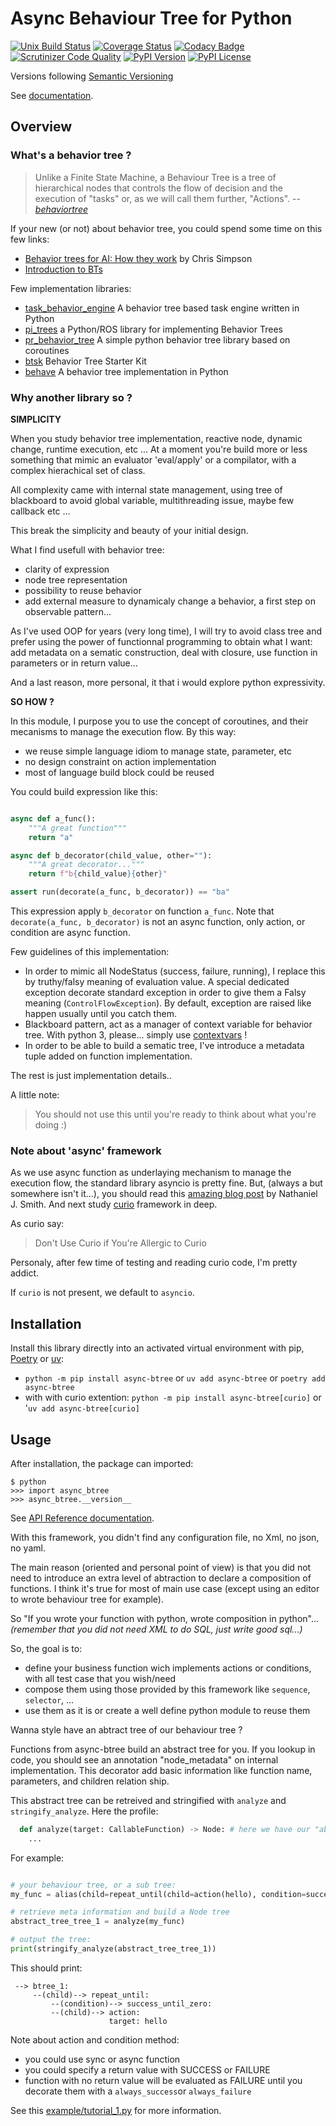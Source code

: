 # Async Behaviour Tree for Python


[![Unix Build Status](https://img.shields.io/travis/geronimo-iia/async-btree/master.svg?label=unix)](https://travis-ci.com/geronimo-iia/async-btree)
[![Coverage Status](https://img.shields.io/coveralls/geronimo-iia/async-btree/master.svg)](https://coveralls.io/r/geronimo-iia/async-btree)
[![Codacy Badge](https://api.codacy.com/project/badge/Grade/fe669a02b4aa46b5b1faf619ba2bf382)](https://www.codacy.com/app/geronimo-iia/async-btree?utm_source=github.com&amp;utm_medium=referral&amp;utm_content=geronimo-iia/async-btree&amp;utm_campaign=Badge_Grade)
[![Scrutinizer Code Quality](https://img.shields.io/scrutinizer/g/geronimo-iia/async-btree.svg)](https://scrutinizer-ci.com/g/geronimo-iia/async-btree/?branch=master)
[![PyPI Version](https://img.shields.io/pypi/v/async-btree.svg)](https://pypi.org/project/async-btree)
[![PyPI License](https://img.shields.io/pypi/l/async-btree.svg)](https://pypi.org/project/async-btree)

Versions following [Semantic Versioning](https://semver.org/)

See [documentation](https://geronimo-iia.github.io/async-btree).


## Overview


### What's a behavior tree ?

> Unlike a Finite State Machine, a Behaviour Tree is a tree of hierarchical nodes that controls the flow of decision and the execution of "tasks" or, as we will call them further, "Actions".
> -- <cite>[behaviortree](https://www.behaviortree.dev/bt_basics/)</cite>

If your new (or not) about behavior tree, you could spend some time on this few links:

- [Behavior trees for AI: How they work](https://www.gamasutra.com/blogs/ChrisSimpson/20140717/221339/Behavior_trees_for_AI_How_they_work.php) by Chris Simpson
- [Introduction to BTs](https://www.behaviortree.dev/bt_basics/)

Few implementation libraries:

- [task_behavior_engine](https://github.com/ToyotaResearchInstitute/task_behavior_engine) A behavior tree based task engine written in Python
- [pi_trees](https://github.com/pirobot/pi_trees/) a Python/ROS library for implementing Behavior Trees
- [pr_behavior_tree](https://github.com/personalrobotics/pr_behavior_tree) A simple python behavior tree library based on coroutines
- [btsk](https://github.com/aigamedev/btsk) Behavior Tree Starter Kit
- [behave](https://github.com/fuchen/behave) A behavior tree implementation in Python


### Why another library so ?

__SIMPLICITY__

When you study behavior tree implementation, reactive node, dynamic change, runtime execution, etc ...
At a moment you're build more or less something that mimic an evaluator 'eval/apply' or a compilator, with a complex hierachical set of class.

All complexity came with internal state management, using tree of blackboard to avoid global variable, multithreading issue, maybe few callback etc ...

This break the simplicity and beauty of your initial design.

What I find usefull with behavior tree:

- clarity of expression
- node tree representation
- possibility to reuse behavior
- add external measure to dynamicaly change a behavior, a first step on observable pattern...

As I've used OOP for years (very long time), I will try to avoid class tree and prefer using the power of functionnal programming to obtain what I want: add metadata on a sematic construction, deal with closure, use function in parameters or in return value...

And a last reason, more personal, it that i would explore python expressivity.

__SO HOW ?__

In this module, I purpose you to use the concept of coroutines, and their mecanisms to manage the execution flow.
By this way:

- we reuse simple language idiom to manage state, parameter, etc
- no design constraint on action implementation
- most of language build block could be reused

You could build expression like this:

```python

async def a_func():
    """A great function"""
    return "a"

async def b_decorator(child_value, other=""):
    """A great decorator..."""
    return f"b{child_value}{other}"

assert run(decorate(a_func, b_decorator)) == "ba"

```
This expression apply ```b_decorator``` on function ```a_func```. 
Note that ```decorate(a_func, b_decorator)``` is not an async function, only action, or condition are async function.


Few guidelines of this implementation:

- In order to mimic all NodeStatus (success, failure, running), I replace this by truthy/falsy meaning of evaluation value.
  A special dedicated exception decorate standard exception in order to give them a Falsy meaning (`ControlFlowException`).
  By default, exception are raised like happen usually until you catch them.
- Blackboard pattern, act as a manager of context variable for behavior tree.
  With python 3, please... simply use [contextvars](https://docs.python.org/3/library/contextvars.html) !
- In order to be able to build a sematic tree, I've introduce a metadata tuple added on function implementation.

The rest is just implementation details..



A little note:

> You should not use this until you're ready to think about what you're doing :)


### Note about 'async' framework

As we use async function as underlaying mechanism to manage the execution flow, the standard library asyncio is pretty fine.
But, (always a but somewhere isn't it...), you should read this [amazing blog post](https://vorpus.org/blog/some-thoughts-on-asynchronous-api-design-in-a-post-asyncawait-world/) by Nathaniel J. Smith.
And next study [curio](https://github.com/dabeaz/curio) framework in deep.

As curio say:
> Don't Use Curio if You're Allergic to Curio

Personaly, after few time of testing and reading curio code, I'm pretty addict.

If `curio` is not present, we default to `asyncio`.

## Installation

Install this library directly into an activated virtual environment with pip, [Poetry](https://poetry.eustace.io/) or [uv](https://docs.astral.sh/uv/concepts/tools/):

 - `python -m pip install async-btree` or `uv add async-btree` or `poetry add async-btree`
 - with with curio extention: `python -m pip install async-btree[curio]` or '`uv add async-btree[curio]`


## Usage

After installation, the package can imported:

```text
$ python
>>> import async_btree
>>> async_btree.__version__
```

See [API Reference documentation](https://geronimo-iia.github.io/async-btree).


With this framework, you didn't find any configuration file, no Xml, no json, no yaml.

The main reason (oriented and personal point of view) is that you did not need to introduce an extra level of abtraction 
to declare a composition of functions. I think it's true for most of main use case (except using an editor to wrote behaviour tree for example).

So "If you wrote your function with python, wrote composition in python"... 
_(remember that you did not need XML to do SQL, just write good sql...)_


So, the goal is to:
 - define your business function wich implements actions or conditions, with all test case that you wish/need
 - compose them using those provided by this framework like ```sequence```, ```selector```, ...
 - use them as it is or create a well define python module to reuse them


Wanna style have an abtract tree of our behaviour tree ?

Functions from async-btree build an abstract tree for you. 
If you lookup in code, you should see an annotation "node_metadata" on internal implementation. 
This decorator add basic information like function name, parameters, and children relation ship.

This abstract tree can be retreived and stringified with ```analyze``` and ```stringify_analyze```.
Here the profile:

```python
  def analyze(target: CallableFunction) -> Node: # here we have our "abtract tree code"
    ...
```

For example:

```python

# your behaviour tree, or a sub tree:
my_func = alias(child=repeat_until(child=action(hello), condition=success_until_zero), name="btree_1")

# retrieve meta information and build a Node tree
abstract_tree_tree_1 = analyze(my_func) 

# output the tree:
print(stringify_analyze(abstract_tree_tree_1))
```

This should print:

```text
 --> btree_1:
     --(child)--> repeat_until:
         --(condition)--> success_until_zero:
         --(child)--> action:
                      target: hello
```


Note about action and condition method:

 - you could use sync or async function
 - you could specify a return value with SUCCESS or FAILURE
 - function with no return value will be evaluated as FAILURE until you decorate them with a `always_success`or `always_failure`

See this [example/tutorial_1.py](https://raw.githubusercontent.com/geronimo-iia/async-btree/master/examples/tutorial_1.py) for more information.